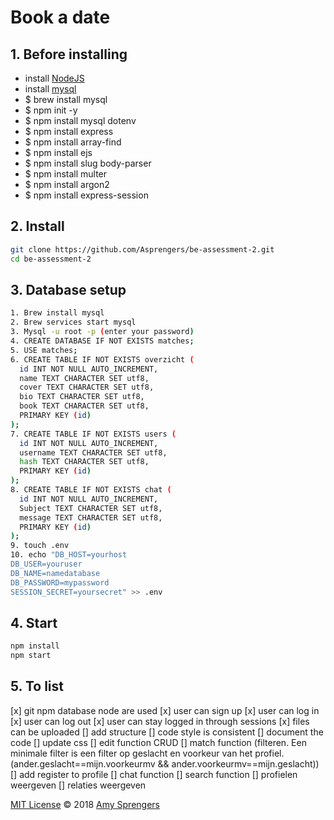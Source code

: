 # Book a date

## 1. Before installing

* install [NodeJS](https://nodejs.org/en/download/)
* install [mysql](https://dev.mysql.com/)
* $ brew install mysql
* $ npm init -y
* $ npm install mysql dotenv
* $ npm install express
* $ npm install array-find
* $ npm install ejs
* $ npm install slug body-parser
* $ npm install multer
* $ npm install argon2
* $ npm install express-session

## 2. Install

``` bash
git clone https://github.com/Asprengers/be-assessment-2.git
cd be-assessment-2

```
## 3. Database setup

``` bash
1. Brew install mysql
2. Brew services start mysql
3. Mysql -u root -p (enter your password)
4. CREATE DATABASE IF NOT EXISTS matches;
5. USE matches;
6. CREATE TABLE IF NOT EXISTS overzicht (
  id INT NOT NULL AUTO_INCREMENT,
  name TEXT CHARACTER SET utf8,
  cover TEXT CHARACTER SET utf8,
  bio TEXT CHARACTER SET utf8,
  book TEXT CHARACTER SET utf8,
  PRIMARY KEY (id)
);
7. CREATE TABLE IF NOT EXISTS users (
  id INT NOT NULL AUTO_INCREMENT,
  username TEXT CHARACTER SET utf8,
  hash TEXT CHARACTER SET utf8,
  PRIMARY KEY (id)
);
8. CREATE TABLE IF NOT EXISTS chat (
  id INT NOT NULL AUTO_INCREMENT,
  Subject TEXT CHARACTER SET utf8,
  message TEXT CHARACTER SET utf8,
  PRIMARY KEY (id)
);
9. touch .env
10. echo "DB_HOST=yourhost
DB_USER=youruser
DB_NAME=namedatabase
DB_PASSWORD=mypassword
SESSION_SECRET=yoursecret" >> .env
```

## 4. Start
```bash
npm install
npm start
```

## 5. To list
[x] git npm database node are used
[x] user can sign up
[x] user can log in
[x] user can log out
[x] user can stay logged in through sessions
[x] files can be uploaded
[] add structure
[] code style is consistent
[] document the code
[] update css
[] edit function CRUD
[] match function (filteren. Een minimale filter is een filter op geslacht en voorkeur van het profiel. (ander.geslacht==mijn.voorkeurmv && ander.voorkeurmv==mijn.geslacht))
[] add register to profile
[] chat function
[] search function
[] profielen weergeven
[] relaties weergeven

[MIT License](https://github.com/Asprengers/be-assessment-2/blob/master/licence.md)  © 2018 [Amy Sprengers](https://github.com/Asprengers)
